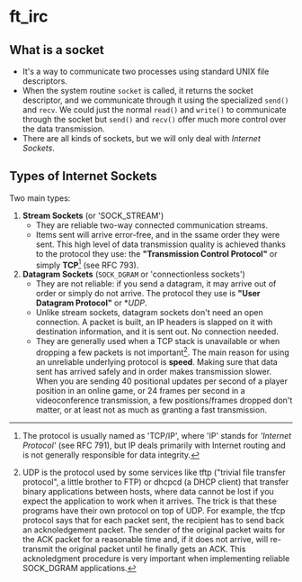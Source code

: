 # ft_irc

## What is a socket

- It's a way to communicate two processes using standard UNIX file descriptors.
- When the system routine `socket` is called, it returns the socket descriptor, and we communicate through it using the specialized `send()` and `recv`. We could just the normal `read()` and `write()` to communicate through the socket but `send()` and `recv()` offer much more control over the data transmission.
- There are all kinds of sockets, but we will only deal with *Internet Sockets*.

## Types of Internet Sockets

Two main types:
1. **Stream Sockets** (or 'SOCK_STREAM')
	- They are reliable two-way connected communication streams. 
	- Items sent will arrive error-free, and in the ssame order they were sent. This high level of data transmission quality is achieved thanks to the protocol they use: the **"Transmission Control Protocol"** or simply **TCP**[^1] (see RFC 793).
2. **Datagram Sockets** (`SOCK_DGRAM` or 'connectionless sockets')
	- They are not reliable: if you send a datagram, it may arrive out of order or simply do not arrive. The protocol they use is **"User Datagram Protocol"** or **UDP*.
	- Unlike stream sockets, datagram sockets don't need an open connection. A packet is built, an IP headers is slapped on it with destination information, and it is sent out. No connection needed.
	- They are generally used when a TCP stack is unavailable or when dropping a few packets is not important[^2]. The main reason for using an unreliable underlying protocol is **speed**. Making sure that data sent has arrived safely and in order makes transmission slower. When you are sending 40 positional updates per second of a player position in an online game, or 24 frames per second in a videoconference transmission, a few positions/frames dropped don't matter, or at least not as much as granting a fast transmission.


[^1]: The protocol is usually named as 'TCP/IP', where 'IP' stands for *'Internet Protocol'* (see RFC 791), but IP deals primarily with Internet routing and is not generally responsible for data integrity.
[^2]: UDP is the protocol used by some services like tftp ("trivial file transfer protocol", a little brother to FTP) or dhcpcd (a DHCP client) that transfer binary applications between hosts, where data cannot be lost if you expect the application to work when it arrives. The trick is that these programs have their own protocol on top of UDP. For example, the tfcp protocol says that for each packet sent, the recipient has to send back an acknoledgement packet. The sender of the original packet waits for the ACK packet for a reasonable time and, if it does not arrive, will re-transmit the original packet until he finally gets an ACK. This acknoledgment procedure is very important when implementing reliable SOCK_DGRAM applications.
